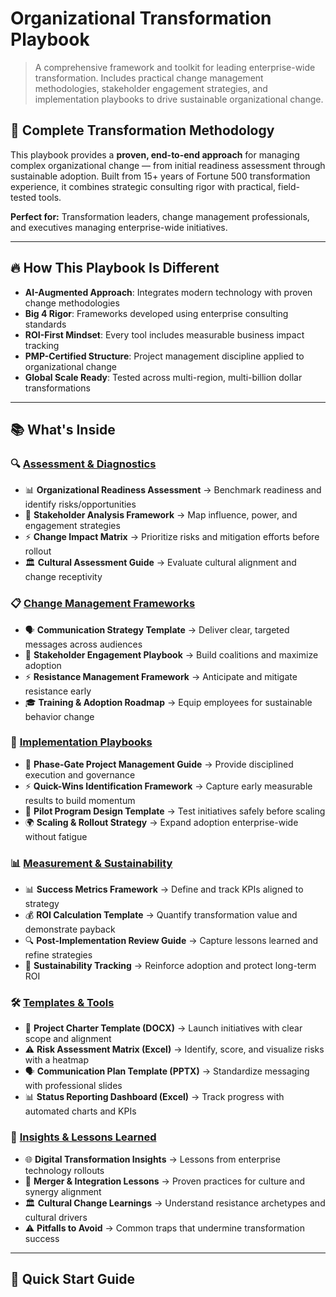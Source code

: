 # Organizational Transformation Playbook

> A comprehensive framework and toolkit for leading enterprise-wide transformation. Includes practical change management methodologies, stakeholder engagement strategies, and implementation playbooks to drive sustainable organizational change.

## 🎯 Complete Transformation Methodology

This playbook provides a **proven, end-to-end approach** for managing complex organizational change — from initial readiness assessment through sustainable adoption. Built from 15+ years of Fortune 500 transformation experience, it combines strategic consulting rigor with practical, field-tested tools.

**Perfect for:** Transformation leaders, change management professionals, and executives managing enterprise-wide initiatives.

---

## 🔥 How This Playbook Is Different

- **AI-Augmented Approach**: Integrates modern technology with proven change methodologies  
- **Big 4 Rigor**: Frameworks developed using enterprise consulting standards  
- **ROI-First Mindset**: Every tool includes measurable business impact tracking  
- **PMP-Certified Structure**: Project management discipline applied to organizational change  
- **Global Scale Ready**: Tested across multi-region, multi-billion dollar transformations  

---

## 📚 What's Inside

### 🔍 [Assessment & Diagnostics](./01_Assessment_Diagnostics/README.md)
- 📊 **Organizational Readiness Assessment** → Benchmark readiness and identify risks/opportunities  
- 👥 **Stakeholder Analysis Framework** → Map influence, power, and engagement strategies  
- ⚡ **Change Impact Matrix** → Prioritize risks and mitigation efforts before rollout  
- 🏛️ **Cultural Assessment Guide** → Evaluate cultural alignment and change receptivity  

### 📋 [Change Management Frameworks](./02_Change_Management/README.md)
- 🗣️ **Communication Strategy Template** → Deliver clear, targeted messages across audiences  
- 👥 **Stakeholder Engagement Playbook** → Build coalitions and maximize adoption  
- ⚡ **Resistance Management Framework** → Anticipate and mitigate resistance early  
- 🎓 **Training & Adoption Roadmap** → Equip employees for sustainable behavior change  

### 🚀 [Implementation Playbooks](./03_Implementation/README.md)
- 📑 **Phase-Gate Project Management Guide** → Provide disciplined execution and governance  
- ⚡ **Quick-Wins Identification Framework** → Capture early measurable results to build momentum  
- 🧪 **Pilot Program Design Template** → Test initiatives safely before scaling  
- 🌍 **Scaling & Rollout Strategy** → Expand adoption enterprise-wide without fatigue  

### 📊 [Measurement & Sustainability](./04_Measurement/README.md)
- 📊 **Success Metrics Framework** → Define and track KPIs aligned to strategy  
- 💰 **ROI Calculation Template** → Quantify transformation value and demonstrate payback  
- 🔍 **Post-Implementation Review Guide** → Capture lessons learned and refine strategies  
- 🔄 **Sustainability Tracking** → Reinforce adoption and protect long-term ROI  

### 🛠️ [Templates & Tools](./05_Templates_Tools/README.md)
- 📄 **Project Charter Template (DOCX)** → Launch initiatives with clear scope and alignment  
- ⚠️ **Risk Assessment Matrix (Excel)** → Identify, score, and visualize risks with a heatmap  
- 🗣️ **Communication Plan Template (PPTX)** → Standardize messaging with professional slides  
- 📊 **Status Reporting Dashboard (Excel)** → Track progress with automated charts and KPIs  

### 📖 [Insights & Lessons Learned](./06_Insights/README.md)
- 🌐 **Digital Transformation Insights** → Lessons from enterprise technology rollouts  
- 🤝 **Merger & Integration Lessons** → Proven practices for culture and synergy alignment  
- 🏛️ **Cultural Change Learnings** → Understand resistance archetypes and cultural drivers  
- ⚠️ **Pitfalls to Avoid** → Common traps that undermine transformation success  

---

## 🚀 Quick Start Guide

